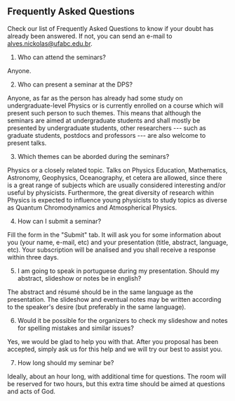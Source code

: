 ## Frequently Asked Questions

Check our list of Frequently Asked Questions to know if your doubt has already been answered. If not, you can send an e-mail to alves.nickolas@ufabc.edu.br.

1. Who can attend the seminars?

Anyone.

2. Who can present a seminar at the DPS?

Anyone, as far as the person has already had some study on undergraduate-level Physics or is currently enrolled on a course which will present such person to such themes. This means that although the seminars are aimed at undergraduate students and shall mostly be presented by undergraduate students, other researchers --- such as graduate students, postdocs and professors --- are also welcome to present talks.

3. Which themes can be aborded during the seminars?

Physics or a closely related topic. Talks on Physics Education, Mathematics, Astronomy, Geophysics, Oceanography, et cetera are allowed, since there is a great range of subjects which are usually considered interesting and/or useful by physicists. Furthermore, the great diversity of research within Physics is expected to influence young physicists to study topics as diverse as Quantum Chromodynamics and Atmospherical Physics.

4. How can I submit a seminar?

Fill the form in the "Submit" tab. It will ask you for some information about you (your name, e-mail, etc) and your presentation (title, abstract, language, etc). Your subscription will be analised and you shall receive a response within three days.

5. I am going to speak in portuguese during my presentation. Should my abstract, slideshow or notes be in english?

The abstract and résumé should be in the same language as the presentation. The slideshow and eventual notes may be written according to the speaker's desire (but preferably in the same language).

6. Would it be possible for the organizers to check my slideshow and notes for spelling mistakes and similar issues?

Yes, we would be glad to help you with that. After you proposal has been accepted, simply ask us for this help and we will try our best to assist you.

7. How long should my seminar be?

Ideally, about an hour long, with additional time for questions. The room will be reserved for two hours, but this extra time should be aimed at questions and acts of God.
